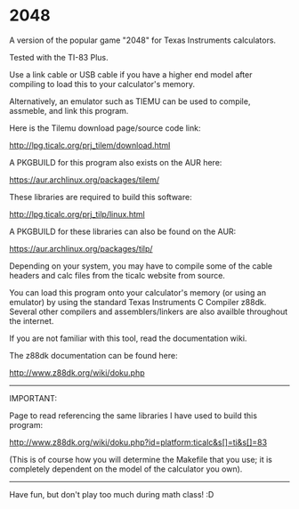 2048
====

A version of the popular game "2048" for Texas Instruments calculators.

Tested with the TI-83 Plus.

Use a link cable or USB cable if you have a higher end model after compiling to load this to your calculator's memory.

Alternatively, an emulator such as TIEMU can be used to compile, assmeble, and link this program.

Here is the Tilemu download page/source code link:

http://lpg.ticalc.org/prj_tilem/download.html

A PKGBUILD for this program also exists on the AUR here:

https://aur.archlinux.org/packages/tilem/

These libraries are required to build this software:

http://lpg.ticalc.org/prj_tilp/linux.html

A PKGBUILD for these libraries can also be found on the AUR:

https://aur.archlinux.org/packages/tilp/

Depending on your system, you may have to compile some of the cable headers and calc files from the ticalc website from source.

You can load this program onto your calculator's memory (or using an emulator) by using the standard Texas Instruments C Compiler z88dk. Several other compilers and assemblers/linkers are also availble throughout the internet.

If you are not familiar with this tool, read the documentation wiki.

The z88dk documentation can be found here:

http://www.z88dk.org/wiki/doku.php

______________________________________________________________________________________

IMPORTANT:

Page to read referencing the same libraries I have used to build this program:

http://www.z88dk.org/wiki/doku.php?id=platform:ticalc&s[]=ti&s[]=83

(This is of course how you will determine the Makefile that you use; it is completely dependent on the model of the calculator you own).
______________________________________________________________________________________

Have fun, but don't play too much during math class! :D
